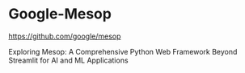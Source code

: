 # Google-Mesop
https://github.com/google/mesop

Exploring Mesop: A Comprehensive Python Web Framework Beyond Streamlit for AI and ML Applications


